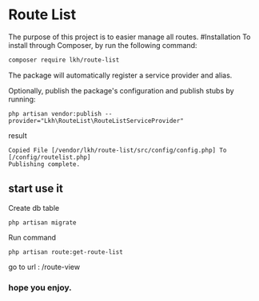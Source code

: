 Route List
====
The purpose of this project is to easier manage all routes.
#Installation
To install through Composer, by run the following command:
```bash
composer require lkh/route-list
```
The package will automatically register a service provider and alias.

Optionally, publish the package's configuration and publish stubs by running:
```
php artisan vendor:publish --provider="Lkh\RouteList\RouteListServiceProvider"
```
result
```
Copied File [/vendor/lkh/route-list/src/config/config.php] To [/config/routelist.php]
Publishing complete.
```

## start use it 
Create db table
```
php artisan migrate
```
Run command 
```
php artisan route:get-route-list
```
go to url : /route-view


### hope you enjoy.